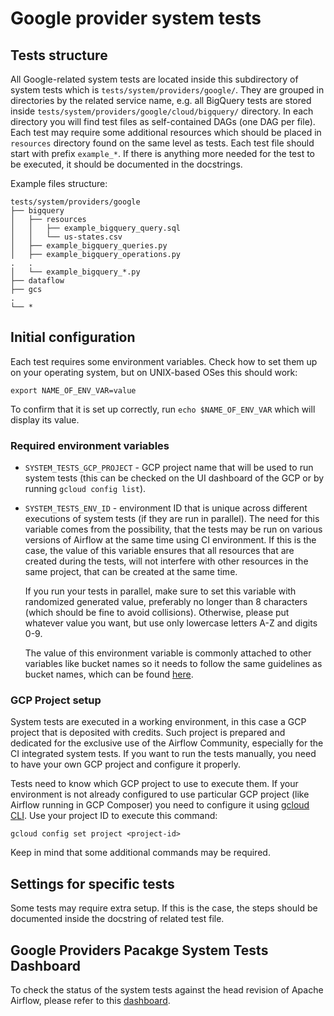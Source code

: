 <!--
 Licensed to the Apache Software Foundation (ASF) under one
 or more contributor license agreements.  See the NOTICE file
 distributed with this work for additional information
 regarding copyright ownership.  The ASF licenses this file
 to you under the Apache License, Version 2.0 (the
 "License"); you may not use this file except in compliance
 with the License.  You may obtain a copy of the License at

   http://www.apache.org/licenses/LICENSE-2.0

 Unless required by applicable law or agreed to in writing,
 software distributed under the License is distributed on an
 "AS IS" BASIS, WITHOUT WARRANTIES OR CONDITIONS OF ANY
 KIND, either express or implied.  See the License for the
 specific language governing permissions and limitations
 under the License.
-->

# Google provider system tests

## Tests structure

All Google-related system tests are located inside this subdirectory of system tests which is
`tests/system/providers/google/`. They are grouped in directories by the related service name, e.g. all BigQuery
tests are stored inside `tests/system/providers/google/cloud/bigquery/` directory. In each directory you will find test files
as self-contained DAGs (one DAG per file). Each test may require some additional resources which should be placed in
`resources` directory found on the same level as tests. Each test file should start with prefix `example_*`. If there
is anything more needed for the test to be executed, it should be documented in the docstrings.

Example files structure:

```
tests/system/providers/google
├── bigquery
│   ├── resources
│   │   ├── example_bigquery_query.sql
│   │   └── us-states.csv
│   ├── example_bigquery_queries.py
│   ├── example_bigquery_operations.py
.   .
│   └── example_bigquery_*.py
├── dataflow
├── gcs
.
└── *
```

## Initial configuration

Each test requires some environment variables. Check how to set them up on your operating system, but on UNIX-based
OSes this should work:

```commandline
export NAME_OF_ENV_VAR=value
```

To confirm that it is set up correctly, run `echo $NAME_OF_ENV_VAR` which will display its value.

### Required environment variables

- `SYSTEM_TESTS_GCP_PROJECT` - GCP project name that will be used to run system tests (this can be checked on the UI
  dashboard of the GCP or by running `gcloud config list`).

- `SYSTEM_TESTS_ENV_ID` - environment ID that is unique across different executions of system tests (if they
  are run in parallel). The need for this variable comes from the possibility, that the tests may be run on various
  versions of Airflow at the same time using CI environment. If this is the case, the value of this variable ensures
  that all resources that are created during the tests, will not interfere with other resources in the same project,
  that can be created at the same time.

  If you run your tests in parallel, make sure to set this variable with randomized generated value, preferably no
  longer than 8 characters (which should be fine to avoid collisions). Otherwise, please put whatever value you want,
  but use only lowercase letters A-Z and digits 0-9.

  The value of this environment variable is commonly attached to other variables like bucket names so it needs to
  follow the same guidelines as bucket names, which can be found
  [here](https://cloud.google.com/storage/docs/naming-buckets#requirements).

### GCP Project setup

System tests are executed in a working environment, in this case a GCP project that is deposited with credits. Such
project is prepared and dedicated for the exclusive use of the Airflow Community, especially for the CI integrated
system tests. If you want to run the tests manually, you need to have your own GCP project and configure it properly.

Tests need to know which GCP project to use to execute them. If your environment is not already configured to use
particular GCP project (like Airflow running in GCP Composer) you need to configure it using
[gcloud CLI](https://cloud.google.com/sdk/gcloud). Use your project ID to execute this command:

```commandline
gcloud config set project <project-id>
```

Keep in mind that some additional commands may be required.


## Settings for specific tests

Some tests may require extra setup. If this is the case, the steps should be documented inside the docstring of
related test file.

## Google Providers Pacakge System Tests Dashboard

To check the status of the system tests against the head revision of Apache Airflow, please refer to this [dashboard](https://storage.mtls.cloud.google.com/providers-dashboard-html/dashboard.html).
